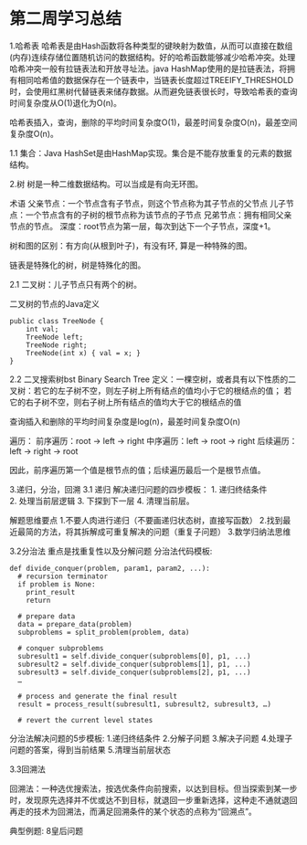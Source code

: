 # 第二周学习总结

1.哈希表
哈希表是由Hash函数将各种类型的键映射为数值，从而可以直接在数组(内存)连续存储位置随机访问的数据结构。好的哈希函数能够减少哈希冲突。处理哈希冲突一般有拉链表法和开放寻址法。java HashMap使用的是拉链表法，将拥有相同哈希值的数据保存在一个链表中，当链表长度超过TREEIFY_THRESHOLD时，会使用红黑树代替链表来储存数据。从而避免链表很长时，导致哈希表的查询时间复杂度从O(1)退化为O(n)。

哈希表插入，查询，删除的平均时间复杂度O(1)，最差时间复杂度O(n)，最差空间复杂度O(n)。

1.1 集合：Java HashSet是由HashMap实现。集合是不能存放重复的元素的数据结构。

2.树
树是一种二维数据结构。可以当成是有向无环图。

术语
父亲节点：一个节点含有子节点，则这个节点称为其子节点的父节点
儿子节点：一个节点含有的子树的根节点称为该节点的子节点
兄弟节点：拥有相同父亲节点的节点。
深度：root节点为第一层，每次到达下一个子节点，深度+1。

树和图的区别：有方向(从根到叶子)，有没有环, 算是一种特殊的图。

链表是特殊化的树，树是特殊化的图。

2.1 二叉树：儿子节点只有两个的树。

二叉树的节点的Java定义
```
public class TreeNode {
    int val;
    TreeNode left;
    TreeNode right;
    TreeNode(int x) { val = x; }
}
```
2.2 二叉搜索树bst Binary Search Tree
定义：一棵空树，或者具有以下性质的二叉树：若它的左子树不空，则左子树上所有结点的值均小于它的根结点的值； 若它的右子树不空，则右子树上所有结点的值均大于它的根结点的值

查询插入和删除的平均时间复杂度是log(n)，最差时间复杂度O(n)

遍历：
前序遍历：root -> left -> right
中序遍历：left -> root -> right
后续遍历：left -> right -> root

因此，前序遍历第一个值是根节点的值；后续遍历最后一个是根节点值。

3.递归，分治，回溯
3.1 递归
解决递归问题的四步模板：
    1. 递归终结条件    
    2. 处理当前层逻辑
    3. 下探到下一层
    4. 清理当前层。

解题思维要点
    1.不要人肉进行递归（不要画递归状态树，直接写函数）
    2.找到最近最简的方法，将其拆解成可重复解决的问题（重复子问题）
    3.数学归纳法思维

3.2分治法
重点是找重复性以及分解问题
分治法代码模板:
```
def divide_conquer(problem, param1, param2, ...): 
  # recursion terminator 
  if problem is None: 
    print_result 
	return 

  # prepare data 
  data = prepare_data(problem) 
  subproblems = split_problem(problem, data) 

  # conquer subproblems 
  subresult1 = self.divide_conquer(subproblems[0], p1, ...) 
  subresult2 = self.divide_conquer(subproblems[1], p1, ...) 
  subresult3 = self.divide_conquer(subproblems[2], p1, ...) 
  …

  # process and generate the final result 
  result = process_result(subresult1, subresult2, subresult3, …)
	
  # revert the current level states
```
分治法解决问题的5步模板:
    1.递归终结条件
    2.分解子问题
    3.解决子问题
    4.处理子问题的答案，得到当前结果
    5.清理当前层状态

3.3回溯法

回溯法：一种选优搜索法，按选优条件向前搜索，以达到目标。但当探索到某一步时，发现原先选择并不优或达不到目标，就退回一步重新选择，这种走不通就退回再走的技术为回溯法，而满足回溯条件的某个状态的点称为“回溯点”。

典型例题: 8皇后问题
